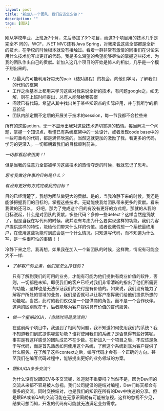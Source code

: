 ```yaml
---
layout: post
title: "新加入一个团队，我们应该怎么做？"
description: ""
tags: [团队]
---
```


刚从学校毕业，上班近7个月，先后参加了3个项目，而这3个项目用的技术几乎是完全不
同的，WCF，.NET MVC还有Java Spring，对我来说这些全部都是全新的技术，在学校的时候根本就没有接触过。看着一群非常有激情的同事们在讨论采用什么技术能写出更好的代码，我是多么渴望的希望能够尽快的掌握这些技术，为我的团队作出自己的贡献。新加入这几个项目的开始是惊人的相似，几乎是一个模子刻出来的。

> 
  * 尽最大的可能利用好每天的pair（结对编程）的机会，向他们学习，了解我们的代码的框架
  * 工作之余基本上都用来学习这些对我来说全新的技术，有问题google之，如无解，则在上班时间提出，总有人能够给我答案
  * 阅读已有代码。希望从其中找出关于某些知识点的实际应用，并与我所学的相互验证
  * 团队内部定期不定期的开展关于技术的session，每一节我都不会拉些来

所有的这些action，无一不显示出我对这些技术迫切掌握的热情。每当解决一个问题，掌握一个知识点，看懂已有系统框架中的一处设计，或者发现code base中的一些可重构的代码，都是满怀欣喜的。当然这就更加的激励了我，看更多的代码，学习的更深入。一切都朝着我们的目标顺利前进。

*一切都看起来很美！!*

但是当我的注意力全部被学习这些技术的热情夺走的时候，我就忘记了思考。

*思考我做这件事的目的是什么？*

*有没有更好的方式完成我的目标？*

目的已经清楚了，我想为团队做更大的贡献。是的，当我冷静下来的时候，我还是能够把握我们的目标的。掌握这些技术，无疑能使我给团队带来更多的贡献。看来我做的还可以。
好吧。那为了完成这个目的有没有更好的方式呢。那就的从我的目标说起，什么是对团队的贡献，多些代码？多修一些defect？这样当然是贡献了，但是当我在写代码的时候，我并没有考虑为什么要实现这样的功能，我们为客户提供这样的特性，能给他们带来什么样的价值。或者说我假想一个系统最终用户，在使用这些功能时到底会是一个什么情况。只知道写代码，而不知道为什么写，是一件很可怕的事情！！

冷静下来之后，我再想，如果我在加入一个新团队的时候，这样做，情况有可能会大不一样:

* _了解客户的业务，他们是怎么挣钱的_？

    只有了解到我们的可用的业务，才能有可能为他们提供有商业价值的软件，否则，一切都是未知。即便我们的客户已经对我们非常清晰的指出了他们所需要的功能，这样也是无法保证我们的交付是有价值的。如果说，我们没有能力了解客户所处的领域的业务，我们是否就可以让客户指挥我们给他们提供所想的功能呢。当然，此时的我们仅仅是一个提供商的角色，而不是一个合作伙伴。这两的区别就在于，后者能够为客户提供具有价值的咨询服务。

* _做一个星期的QA，（当然时间是灵活的）_

    在这前两个项目中，我遇到了相同的问题，我不知道如何使用我们的系统？我不知道我们到底提供哪些功能？谁将使用我们的系统？是否觉得有些好笑呢。事实是有这样感觉的团队成员不在少数。在新加入一个项目之后，不应该是急于写代码，而是首先熟悉如何使用这个系统，了解这个系统到底为客户提供了什么服务。在了解了这些context之后，编写代码才会有一个正确的方向。甚至我们在编写代码过程中，能够提出更好的业务领域的方案。

* _跟BA/QA多多交流_？

    为什么没有说跟DEV多多交流呢，难道就不重要吗？当然不是，因为Dev间的交流从来都不容易被人忽视。我们公司提倡的是结对编程，Dev们每天都会有很多的交流。同时交换结对，也是我们的知识在所有的Dev中快速的分享。但是跟BA或者QA的交流可能在无意识间就有可能被忽视。这样的忽视不少见，结果可想而知，开发的代码有可能就无法满足业务需求。
